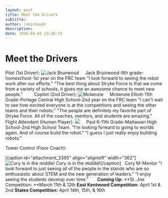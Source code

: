 ```yaml
---
layout: post
title: Meet the Drivers
subtitle:
author: rabickaudr
description:
date: 2016-03-01 23:26:23
---
```


# Meet the Drivers

Pilot (1st Driver): ![Jack Brunwood](/wp-content/uploads/2015/11/Jack-Brunwood3.jpg)     Jack Bruinwood-9th grade-homeschool-1st year on the FRC team "I look forward to seeing the robot work after our efforts." "The best thing about Stryke Force is that we come from a variety of schools, it gives me an awesome chance to meet new people."         Copilot (2nd Driver): ![Mckenzie](http://strykeforce.org/wp-content/uploads/2016/03/temp_21.jpg)     Mckenzie Elliott-11th Grade-Portage Central High School-2nd year on the FRC team "I can't wait to see how excited everyone is at the competitions and seeing the other teams and their robots." "The people are definitely my favorite part of Stryke Force. All of the coaches, mentors, and students are amazing."       Flight Attendant (Human Player): ![ ](http://strykeforce.org/wp-content/uploads/2015/09/IMG_20150910_201915.jpg)     Paul K-11th Grade-Mattawan High School-2nd High School Team. "I'm looking forward to going to worlds again. And of course build the robot." "I guess I just really enjoy building robots."      

Tower Control (Floor Coach):

[caption id="attachment_3365" align="alignleft" width="362"]![Cory is in the middle!](/wp-content/uploads/2016/01/2015-04-14_08-19-36.jpg) Cory is in the middle![/caption]   Cory M-Mentor "I look forward to just seeing all of the people in the stands who are so enthusiastic about STEM and the new generation of leaders." "I enjoy seeing the students develop over time."       **Coming Up:** **St. Joe Competition: **March 11th & 12th **East Kentwood Competition:** April 1st & 2nd **States Competition:** April 14th, 15th, & 16th
